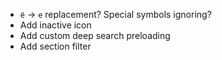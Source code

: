 - `ё` → `е` replacement? Special symbols ignoring?
- Add inactive icon
- Add custom deep search preloading
- Add section filter
